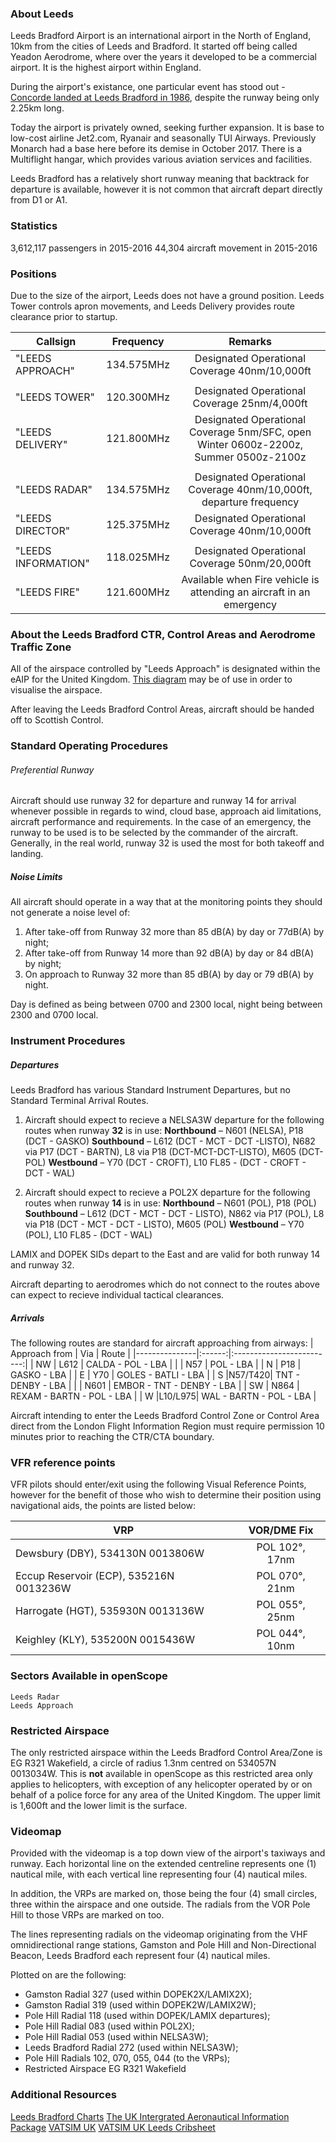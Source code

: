 ### About Leeds
Leeds Bradford Airport is an international airport in the North of England, 10km from the cities of Leeds and Bradford. It started off being called Yeadon Aerodrome, where over the years it developed to be a commercial airport. It is the highest airport within England.

During the airport's existance, one particular event has stood out - [Concorde landed at Leeds Bradford in 1986](https://www.youtube.com/watch?v=AgmlLxS-EHc), despite the runway being only 2.25km long.

Today the airport is privately owned, seeking further expansion. It is base to low-cost airline Jet2.com, Ryanair and seasonally TUI Airways. Previously Monarch had a base here before its demise in October 2017. There is a Multiflight hangar, which provides various aviation services and facilities.

Leeds Bradford has a relatively short runway meaning that backtrack for departure is available, however it is not common that aircraft depart directly from D1 or A1.

### Statistics
3,612,117 passengers in 2015-2016
44,304 aircraft movement in 2015-2016

### Positions
Due to the size of the airport, Leeds does not have a ground position. Leeds Tower controls apron movements, and Leeds Delivery provides route clearance prior to startup.

|Callsign           |Frequency   | Remarks
|-------------------|:----------:|:------------------------------------------------------------------------------------:|
|"LEEDS APPROACH"   | 134.575MHz | Designated Operational Coverage 40nm/10,000ft                                        |
|                   |            |                                                                                      |
|"LEEDS TOWER"      | 120.300MHz | Designated Operational Coverage 25nm/4,000ft                                         |
|"LEEDS DELIVERY"   | 121.800MHz | Designated Operational Coverage 5nm/SFC, open Winter 0600z-2200z, Summer 0500z-2100z |
|                   |            |                                                                                      |
|"LEEDS RADAR"      | 134.575MHz | Designated Operational Coverage 40nm/10,000ft, departure frequency                   |
|"LEEDS DIRECTOR"   | 125.375MHz | Designated Operational Coverage 40nm/10,000ft                                        |
|                   |            |                                                                                      |
|"LEEDS INFORMATION"| 118.025MHz | Designated Operational Coverage 50nm/20,000ft                                        |
|"LEEDS FIRE"       | 121.600MHz | Available when Fire vehicle is attending an aircraft in an emergency                 |

### About the Leeds Bradford CTR, Control Areas and Aerodrome Traffic Zone
All of the airspace controlled by "Leeds Approach" is designated within the eAIP for the United Kingdom.
[This diagram](http://prntscr.com/hur9f1) may be of use in order to visualise the airspace.

After leaving the Leeds Bradford Control Areas, aircraft should be handed off to Scottish Control.

### Standard Operating Procedures
###### Preferential Runway
Aircraft should use runway 32 for departure and runway 14 for arrival whenever possible in regards to wind, cloud base, approach aid limitations, aircraft performance and requirements. In the case of an emergency, the runway to be used is to be selected by the commander of the aircraft. Generally, in the real world, runway 32 is used the most for both takeoff and landing.

##### Noise Limits

All aircraft should operate in a way that at the monitoring points they should not generate a noise level of:
1. After take-off from Runway 32 more than 85 dB(A) by day or 77dB(A) by night;
2. After take-off from Runway 14 more than 92 dB(A) by day or 84 dB(A) by night;
3. On approach to Runway 32 more than 85 dB(A) by day or 79 dB(A) by night.

Day is defined as being between 0700 and 2300 local, night being between 2300 and 0700 local.


### Instrument Procedures
##### Departures
Leeds Bradford has various Standard Instrument Departures, but no Standard Terminal Arrival Routes.

1. Aircraft should expect to recieve a NELSA3W departure for the following routes when runway **32** is in use:
    **Northbound** – N601 (NELSA), P18 (DCT - GASKO)
    **Southbound** – L612 (DCT - MCT - DCT -LISTO), N682 via P17 (DCT - BARTN), L8 via P18 (DCT-MCT-DCT-LISTO), M605 (DCT-POL)
    **Westbound** – Y70 (DCT - CROFT), L10 FL85 - (DCT - CROFT - DCT - WAL)

2. Aircraft should expect to recieve a POL2X departure for the following routes when runway **14** is in use:
    **Northbound** – N601 (POL), P18 (POL)
    **Southbound** – L612 (DCT - MCT - DCT - LISTO), N862 via P17 (POL), L8 via P18 (DCT - MCT - DCT - LISTO), M605 (POL)
    **Westbound** – Y70 (POL), L10 FL85 - (DCT - WAL)

LAMIX and DOPEK SIDs depart to the East and are valid for both runway 14 and runway 32.

Aircraft departing to aerodromes which do not connect to the routes above can expect to recieve individual tactical clearances.

##### Arrivals
The following routes are standard for aircraft approaching from airways:
| Approach from |   Via  |           Route           |
|---------------|:------:|:-------------------------:|
|      NW       |  L612  | CALDA - POL - LBA         |
|               |  N57   | POL - LBA                 |
|      N        |  P18   | GASKO - LBA               |
|      E        |  Y70   | GOLES - BATLI - LBA       |
|      S        |N57/T420| TNT - DENBY - LBA         |
|               |  N601  | EMBOR - TNT - DENBY - LBA |
|      SW       |  N864  | REXAM - BARTN - POL - LBA |
|      W        |L10/L975| WAL - BARTN - POL - LBA   |

Aircraft intending to enter the Leeds Bradford Control Zone or Control Area direct from the London Flight Information Region must require permission 10 minutes prior to reaching the CTR/CTA boundary.

### VFR reference points
VFR pilots should enter/exit using the following Visual Reference Points, however for the benefit of those who wish to determine their position using navigational aids, the points are listed below:

|                   VRP                   |   VOR/DME Fix  |
|-----------------------------------------|:--------------:|
| Dewsbury (DBY), 534130N 0013806W        | POL 102°, 17nm |
| Eccup Reservoir (ECP), 535216N 0013236W | POL 070°, 21nm |
| Harrogate (HGT), 535930N 0013136W       | POL 055°, 25nm |
| Keighley (KLY), 535200N 0015436W        | POL 044°, 10nm |

### Sectors Available in openScope
```
Leeds Radar
Leeds Approach
```

### Restricted Airspace
The only restricted airspace within the Leeds Bradford Control Area/Zone is EG R321 Wakefield, a circle of radius 1.3nm centred on 534057N 0013034W. This is **not** available in openScope as this restricted area only applies to helicopters, with exception of any helicopter operated by or on behalf of a police force for any area of the United Kingdom. The upper limit is 1,600ft and the lower limit is the surface.

### Videomap
Provided with the videomap is a top down view of the airport's taxiways and runway. Each horizontal line on the extended centreline represents one (1) nautical mile, with each vertical line representing four (4) nautical miles.

In addition, the VRPs are marked on, those being the four (4) small circles, three within the airspace and one outside. The radials from the VOR Pole Hill to those VRPs are marked on too.

The lines representing radials on the videomap originating from the VHF omnidirectional range stations, Gamston and Pole Hill and Non-Directional Beacon, Leeds Bradford each represent four (4) nautical miles.

Plotted on are the following:
* Gamston Radial 327 (used within DOPEK2X/LAMIX2X);
* Gamston Radial 319 (used within DOPEK2W/LAMIX2W);
* Pole Hill Radial 118 (used within DOPEK/LAMIX departures);
* Pole Hill Radial 083 (used within POL2X);
* Pole Hill Radial 053 (used within NELSA3W);
* Leeds Bradford Radial 272 (used within NELSA3W);
* Pole Hill Radials 102, 070, 055, 044 (to the VRPs);
* Restricted Airspace EG R321 Wakefield


### Additional Resources
[Leeds Bradford Charts](http://www.nats-uk.ead-it.com/public/index.php%3Foption=com_content&task=blogcategory&id=88&Itemid=137.html)
[The UK Intergrated Aeronautical Information Package](http://www.nats-uk.ead-it.com/public/index.php%3Foption=com_content&task=blogcategory&id=165&Itemid=3.html)
[VATSIM UK](https://vatsim.uk/egnm)
[VATSIM UK Leeds Cribsheet](https://vatsim.uk/download/info/?downloadID=00361)
